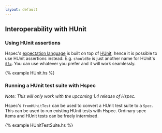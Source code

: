 ```yaml
---
layout: default
---
```


## Interoperability with HUnit

### Using HUnit assertions

Hspec's [expectation language](expectations.html) is built on top of
[HUnit](http://hackage.haskell.org/package/HUnit), hence it is possible to use
HUnit assertions instead.  E.g. `shouldBe` is just another name for HUnit's
[`@?=`][assert-equal].  You can use whatever you prefer and it will work
seamlessly.

{% example HUnit.hs %}

[assert-equal]: http://hackage.haskell.org/packages/archive/HUnit/latest/doc/html/Test-HUnit-Base.html#v:-64--63--61-

### Running a HUnit test suite with Hspec

*Note: This will only work with the upcoming 1.4 release of Hspec.*

Hspec's `fromHUnitTest` can be used to convert a HUnit test suite to a `Spec`.
This can be used to run existing HUnit tests with Hspec.  Ordinary spec items
and HUnit tests can be freely intermixed.

{% example HUnitTestSuite.hs %}
